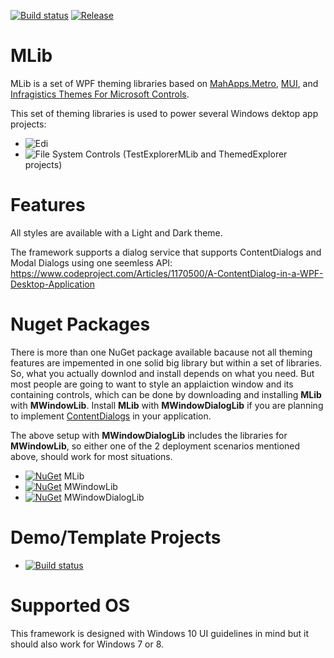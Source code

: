 [![Build status](https://ci.appveyor.com/api/projects/status/mhg80nk8ywbk9dat?svg=true)](https://ci.appveyor.com/project/Dirkster99/mlib)
[![Release](https://img.shields.io/github/release/Dirkster99/MLib.svg)](https://github.com/Dirkster99/MLib/releases/latest)
# MLib
MLib is a set of WPF theming libraries based on <a href="https://github.com/MahApps/MahApps.Metro">MahApps.Metro</a>,
<a href="https://github.com/firstfloorsoftware/mui/">MUI</a>,
and <a href="https://github.com/Infragistics/InfragisticsThemesForMicrosoftControls">Infragistics Themes For Microsoft Controls</a>.

This set of theming libraries is used to power several Windows dektop app projects:
- ![Edi](https://github.com/Dirkster99/Edi)
- ![File System Controls](https://github.com/Dirkster99/fsc/wiki/FSC-Themeable-Explorer-(Clone)) (TestExplorerMLib and ThemedExplorer projects)

# Features

All styles are available with a Light and Dark theme.

The framework supports a dialog service that supports ContentDialogs and Modal Dialogs using one seemless API:
https://www.codeproject.com/Articles/1170500/A-ContentDialog-in-a-WPF-Desktop-Application

# Nuget Packages

There is more than one NuGet package available bacause not all theming features are impemented in one solid big library but within a set of libraries. So, what you actually downlod and install depends on what you need. But most people are going to want to style an applaiction window and its containing controls, which can be done by downloading and installing **MLib** with **MWindowLib**. Install **MLib** with **MWindowDialogLib** if you are planning to implement <a href="https://www.codeproject.com/Articles/1170500/A-ContentDialog-in-a-WPF-Desktop-Application">ContentDialogs</a> in your application.

The above setup with **MWindowDialogLib** includes the libraries for **MWindowLib**, so either one of the 2 deployment scenarios mentioned above, should work for most situations.

- [![NuGet](https://img.shields.io/nuget/dt/Dirkster.MLib.svg)](http://nuget.org/packages/Dirkster.MLib) MLib
- [![NuGet](https://img.shields.io/nuget/dt/Dirkster.MWindowLib.svg)](http://nuget.org/packages/Dirkster.MWindowLib) MWindowLib
- [![NuGet](https://img.shields.io/nuget/dt/Dirkster.MWindowDialogLib.svg)](http://nuget.org/packages/Dirkster.MWindowDialogLib) MWindowDialogLib

# Demo/Template Projects
- [![Build status](https://ci.appveyor.com/api/projects/status/4bjtkyk7eqlor0su?svg=true)](https://ci.appveyor.com/project/Dirkster99/mlib-hq656)

# Supported OS

This framework is designed with Windows 10 UI guidelines in mind but it should also work for Windows 7 or 8.
